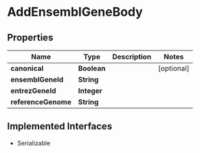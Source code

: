 

# AddEnsemblGeneBody


## Properties

Name | Type | Description | Notes
------------ | ------------- | ------------- | -------------
**canonical** | **Boolean** |  |  [optional]
**ensemblGeneId** | **String** |  | 
**entrezGeneId** | **Integer** |  | 
**referenceGenome** | **String** |  | 


## Implemented Interfaces

* Serializable


